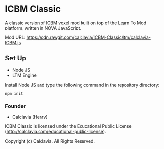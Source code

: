 # ICBM Classic
A classic version of ICBM voxel mod built on top of the Learn To Mod platform, written in NOVA JavaScript.

Mod URL: https://cdn.rawgit.com/calclavia/ICBM-Classic/ltm/calclavia-ICBM.js


## Set Up
* Node JS
* LTM Engine

Install Node JS and type the following command in the repository directory:

```
npm init
```

### Founder
* Calclavia (Henry)

ICBM Classic is licensed under the Educational Public License (http://calclavia.com/educational-public-license).

Copyright (c) Calclavia. All Rights Reserved.
